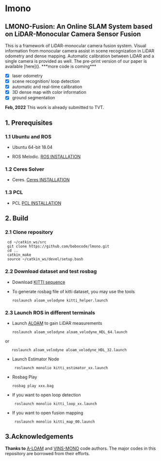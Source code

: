 <h1>lmono</h1>
<h2>LMONO-Fusion: An Online SLAM System based on LiDAR-Monocular Camera Sensor Fusion</h2>
This is a framework of LiDAR-monocular camera fusion system. Visual information from monocular camera assist in scene recognization in LiDAR odometry and dense mapping. Automatic calibration between LiDAR and a single camera is provided as well. The pre-print version of our paper is available [here](). ***more code is coming***

- [x] laser odometry
- [x] scene recognition/ loop detection
- [x] automatic and real-time calibration
- [x] 3D dense map with color information
- [x] ground segmentation

**Feb, 2022** This work is already submitted to TVT.

<h2>1. Prerequisites</h2>
<h3>1.1 Ubuntu and ROS</h3>

   * Ubuntu 64-bit 18.04  
   
   * ROS Melodic. [ROS INSTALLATION](http://wiki.ros.org/ROS/Installation)  
   
<h3>1.2 Ceres Solver</h3>  

   * Ceres. [Ceres INSTALLATION](http://ceres-solver.org/installation.html)  

<h3>1.3 PCL</h3>  

* PCL [PCL INSTALLATION](http://www.pointclouds.org/downloads/linux.html)  

<h2>2. Build</h2>

<h3>2.1 Clone repository</h3>

     cd ~/catkin_ws/src
     git clone https://github.com/bobocode/lmono.git
     cd ..
     catkin_make
     source ~/catkin_ws/devel/setup.bash
    

<h3>2.2 Download dataset and test rosbag</h3>

* Download [KITTI sequence](http://www.cvlibs.net/datasets/kitti/eval_odometry.php)

* To generate rosbag file of kitti dataset, you may use the tools

      roslaunch aloam_velodyne kitti_helper.launch

<h3>2.3 Launch ROS in different terminals</h3>
      
* Launch [ALOAM](https://github.com/HKUST-Aerial-Robotics/A-LOAM) to gain LiDAR measurements

      roslaunch aloam_velodyne aloam_velodyne_HDL_64.launch
      
or

       roslaunch aloam_velodyne aloam_velodyne_HDL_32.launch
       

* Launch Estimator Node

       roslaunch monolio kitti_estimator_xx.launch
       
* Rosbag Play

      rosbag play xxx.bag

* If you want to open loop detection

       roslaunch monolio kitti_loop_xx.launch

* If you want to open fusion mapping

       roslaunch monolio kitti_map_00.launch

<h2>3.Acknowledgements</h2>

 **Thanks to** [A-LOAM](https://github.com/HKUST-Aerial-Robotics/A-LOAM) and [VINS-MONO](https://github.com/HKUST-Aerial-Robotics/VINS-Mono) code authors. The major codes in this repository are borrowed from their efforts.

  
 

